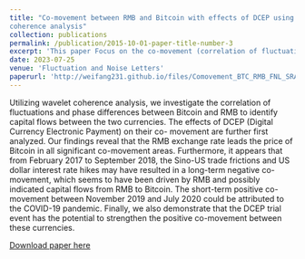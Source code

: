 ```yaml
---
title: "Co-movement between RMB and Bitcoin with effects of DCEP using wavelet
coherence analysis"
collection: publications
permalink: /publication/2015-10-01-paper-title-number-3
excerpt: 'This paper Focus on the co-movement (correlation of fluctuations and phase differences) between Bitcoin and RMB and try to find the capital flows between them which are important for capital supervision.'
date: 2023-07-25
venue: 'Fluctuation and Noise Letters'
paperurl: 'http://weifang231.github.io/files/Comovement_BTC_RMB_FNL_SRA.pdf'
---
```


Utilizing wavelet coherence analysis, we investigate the correlation of fluctuations and phase differences between Bitcoin and RMB to identify capital flows between the two currencies. The effects of DCEP (Digital Currency Electronic Payment) on their co- movement are further first analyzed. Our findings reveal that the RMB exchange rate leads the price of Bitcoin in all significant co-movement areas. Furthermore, it appears that from February 2017 to September 2018, the Sino-US trade frictions and US dollar interest rate hikes may have resulted in a long-term negative co-movement, which seems to have been driven by RMB and possibly indicated capital flows from RMB to Bitcoin. The short-term positive co-movement between November 2019 and July 2020 could be attributed to the COVID-19 pandemic. Finally, we also demonstrate that the DCEP trial event has the potential to strengthen the positive co-movement between these currencies.


[Download paper here](https:///dx.doi.org/10.1142/S0219477523400102)

